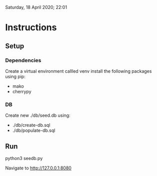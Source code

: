 Saturday, 18 April 2020; 22:01 
# Instructions
## Setup
### Dependencies
Create a virtual environment callled venv
install the following packages using pip:
 - mako
 - cherrypy

### DB
Create new ./db/seed.db using:

- ./db/create-db.sql
- ./db/populate-db.sql

## Run
python3 seedb.py

Navigate to
http://127.0.0.1:8080

